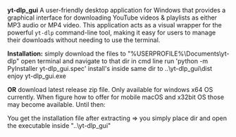 **yt-dlp_gui**
A user-friendly desktop application for Windows that provides a graphical interface for downloading YouTube videos &amp; playlists as either MP3 audio or MP4 video. This application acts as a visual wrapper for the powerful `yt-dlp` command-line tool, making it easy for users to manage their downloads without needing to use the terminal.

**Installation:**
simply download the files to "%USERPROFILE%\Documents\yt-dlp"
open terminal and navigate to that dir
in cmd line run 'python -m PyInstaller yt-dlp_gui.spec'
install's inside same dir to ..\yt-dlp_gui\dist\
enjoy yt-dlp_gui.exe

**OR** download latest release zip file. Only available for windows x64 OS currently. When figure how to offer for mobile macOS and x32bit OS those may become available. Until then:

You get the installation file after extracting => you simply place dir and open the executable inside "..\yt-dlp_gui\"
